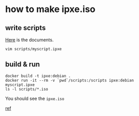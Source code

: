 # how to make ipxe.iso

## write scripts

[Here](http://ipxe.org/scripting) is the documents.
```
vim scripts/myscript.ipxe
```

## build & run

```
docker build -t ipxe:debian .
docker run -it --rm -v `pwd`/scripts:/scripts ipxe:debian myscript.ipxe
ls -l scripts/*.iso
```

You should see the `ipxe.iso`

[ref](http://ipxe.org/download)
